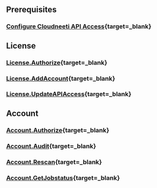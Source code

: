 

## Prerequisites
### [Configure Cloudneeti API Access](../../administratorGuide/configureCloudneetiAPIAccess/){target=_blank}

## License
### [License.Authorize](../../userGuide/tokenAPI/#license-token){target=_blank}
### [License.AddAccount](../../userGuide/onboardCloudAccount/){target=_blank}
### [License.UpdateAPIAccess](../../userGuide/updateAPIAppAccessScope/){target=_blank}

## Account
### [Account.Authorize](../../userGuide/tokenAPI/#account-token){target=_blank}
### [Account.Audit](../../userGuide/auditReportAPI/){target=_blank}
### [Account.Rescan](../../userGuide/initiateScanAPI/){target=_blank}
### [Account.GetJobstatus](../../userGuide/scanStatusAPI/){target=_blank}

